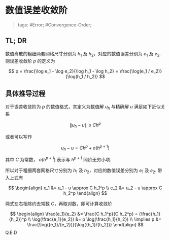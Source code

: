 # 数值误差收敛阶

> tags: #Error; #Convergence-Order;

## TL; DR

数值离散的粗细两套网格尺寸分别为 $h_1$ 及 $h_2$，对应的数值误差分别为 $e_1$ 及 $e_2$.  则误差收敛阶 $p$ 的定义为

$$
p = \frac{\log e_1 - \log e_2}{\log h_1 - \log h_2}
= \frac{\log(e_1 / e_2)}{\log(h_1 / h_2)}
$$

## 具体推导过程

对于误差收敛阶为 $p$ 的数值格式，其定义为数值解 $u_h$ 与精确解 $u$ 满足如下近似关系

$$
\| u_h - u \| \leq C h^p
$$

或者可以写作

$$
u_h - u = C h^p + o(h^{p+1})
$$

其中 $C$ 为常数， $o(h^{p+1})$ 表示与 $h^{p+1}$ 同阶无穷小项.

所以对于粗细两套网格尺寸分别为 $h_1$ 及 $h_2$，对应的数值误差分别为 $e_1$ 及 $e_2$.  带入上式有

$$
\begin{align}
e_1 &= u_1 - u \approx C h_1^p \\
e_2 &= u_2 - u \approx C h_2^p
\end{align}
$$

两式左右相除约去常数 $C$，再取对数，即可计算收敛阶

$$
\begin{align}
\frac{e_1}{e_2} &= \frac{C h_1^p}{C h_2^p} = (\frac{h_1}{h_2})^p \\
\log(\frac{e_1}{e_2}) &= p \log(\frac{h_1}{h_2}) \\
\implies p &= \frac{\log({e_1}/{e_2})}{\log({h_1}/{h_2})}
\end{align}
$$
Q.E.D